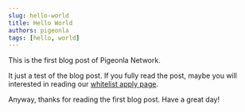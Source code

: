 ```yaml
---
slug: hello-world
title: Hello World
authors: pigeonla
tags: [hello, world]
---
```


This is the first blog post of Pigeonla Network.

<!--truncate-->

It just a test of the blog post. If you fully read the post, maybe you will interested in reading our [whitelist apply page](/docs/whitelist).

Anyway, thanks for reading the first blog post. Have a great day!